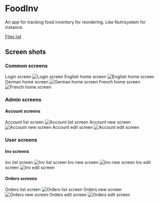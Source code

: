 # FoodInv
An app for tracking food inventory for reordering. Like Nutrisystem for instance. 

[Files list](files.md)


## Screen shots
### Common screens

Login screen
![Login screen](screenshots/login.png)
English home screen
![English home screen](screenshots/home.en.png)
German home screen
![German home screen](screenshots/home.de.png)
French home screen
![French home screen](screenshots/home.fr.png)

### Admin screens
#### Account screens
Account list screen
![Account list screen](screenshots/Account.list.png)
Account new screen
![Account new screen](screenshots/Account.new.png)
Account edit screen
![Account edit screen](screenshots/Account.edit.png)


### User screens
#### Inv screens
Inv list screen
![Inv list screen](screenshots/Inv.list.png)
Inv new screen
![Inv new screen](screenshots/Inv.new.png)
Inv edit screen
![Inv edit screen](screenshots/Inv.edit.png)

#### Orders screens
Orders list screen
![Orders list screen](screenshots/Orders.list.png)
Orders new screen
![Orders new screen](screenshots/Orders.new.png)
Orders edit screen
![Orders edit screen](screenshots/Orders.edit.png)

